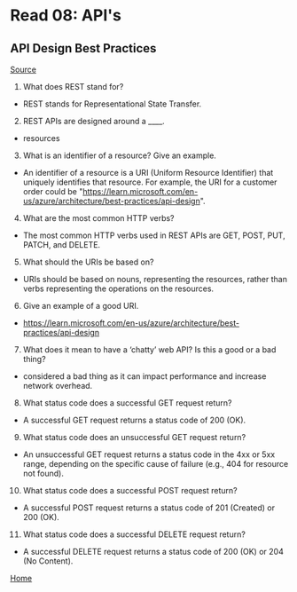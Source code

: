 # Read 08: API's

## API Design Best Practices

[Source](https://learn.microsoft.com/en-us/azure/architecture/best-practices/api-design)

1. What does REST stand for?

- REST stands for Representational State Transfer.

2. REST APIs are designed around a ____.

- resources

3. What is an identifier of a resource? Give an example.

- An identifier of a resource is a ​URI (​Uniform Resource Identifier) that uniquely identifies that resource. For example, the URI for a customer order could be "https://learn.microsoft.com/en-us/azure/architecture/best-practices/api-design".

4. What are the most common HTTP verbs?

- The most common HTTP verbs used in REST APIs are GET, POST, PUT, PATCH, and DELETE.

5. What should the URIs be based on?

- URIs should be based on nouns, representing the resources, rather than verbs representing the operations on the resources.

6. Give an example of a good URI.

- https://learn.microsoft.com/en-us/azure/architecture/best-practices/api-design

7. What does it mean to have a ‘chatty’ web API? Is this a good or a bad thing?

- considered a bad thing as it can impact performance and increase network overhead.

8. What status code does a successful GET request return?

- A successful GET request returns a status code of 200 (OK).

9. What status code does an unsuccessful GET request return?

- An unsuccessful GET request returns a status code in the 4xx or 5xx range, depending on the specific cause of failure (e.g., 404 for resource not found).

10. What status code does a successful POST request return?

- A successful POST request returns a status code of 201 (Created) or 200 (OK).

11. What status code does a successful DELETE request return?

- A successful DELETE request returns a status code of 200 (OK) or 204 (No Content).

[Home](https://sfpagalan.github.io/reading-notes/)

